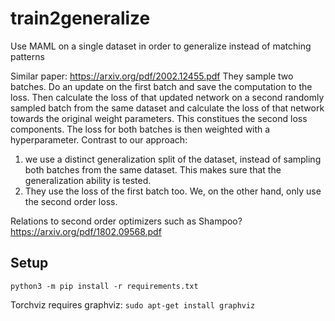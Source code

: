 # train2generalize
Use MAML on a single dataset in order to generalize instead of matching patterns

Similar paper: https://arxiv.org/pdf/2002.12455.pdf
They sample two batches. Do an update on the first batch and save the computation to the loss. Then calculate the loss of that updated network on a second randomly sampled batch from the same dataset and calculate the loss of that network towards the original weight parameters. This constitues the second loss components. The loss for both batches is then weighted with a hyperparameter.
Contrast to our approach:
1. we use a distinct generalization split of the dataset, instead of sampling both batches from the same dataset. This makes sure that the generalization ability is tested.
2. They use the loss of the first batch too. We, on the other hand, only use the second order loss.

Relations to second order optimizers such as Shampoo?
https://arxiv.org/pdf/1802.09568.pdf

## Setup
`python3 -m pip install -r requirements.txt`

Torchviz requires graphviz: `sudo apt-get install graphviz`
